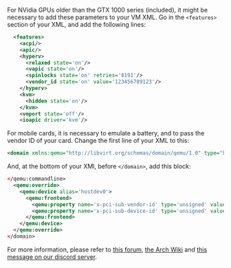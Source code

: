 For NVidia GPUs older than the GTX 1000 series (included), it might be necessary to add these parameters to your VM XML. Go in the `<features>` section of your XML, and add the following lines:
```XML
  <features>
    <acpi/>
    <apic/>
    <hyperv>
      <relaxed state='on'/>
      <vapic state='on'/>
      <spinlocks state='on' retries='8191'/>
      <vendor_id state='on' value='123456789123'/>
    </hyperv>
    <kvm>
      <hidden state='on'/>
    </kvm>
    <vmport state='off'/>
    <ioapic driver='kvm'/>
```

For mobile cards, it is necessary to emulate a battery, and to pass the vendor ID of your card.
Change the first line of your XML to this:
```XML
<domain xmlns:qemu="http://libvirt.org/schemas/domain/qemu/1.0" type="kvm">
```
And, at the bottom of your XMl, before `</domain>`, add this block:
```XML
</qemu:commandline>
  <qemu:override>
    <qemu:device alias='hostdev0'>
      <qemu:frontend>
        <qemu:property name='x-pci-sub-vendor-id' type='unsigned' value='4136'/>
        <qemu:property name='x-pci-sub-device-id' type='unsigned' value='1909'/>
      </qemu:frontend>
    </qemu:device>
  </qemu:override>
</domain>
```
For more information, please refer to [this forum](https://forum.garudalinux.org/t/guide-gpu-passthrough-with-dual-graphics-laptop-using-optimus-manager/16420), [the Arch Wiki](https://wiki.archlinux.org/title/PCI_passthrough_via_OVMF#%22Error_43:_Driver_failed_to_load%22_with_mobile_(Optimus/max-q)_nvidia_GPUs) and [this message on our discord server](
https://discord.com/channels/696488545619279882/761752489246457857/1017172550498926633).